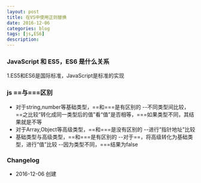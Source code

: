 ```yaml
---
layout: post
title: 在VS中使用正则替换
date: 2016-12-06
categories: blog
tags: [js,ES6]
description: 
---
```


### JavaScript 和 ES5，ES6 是什么关系

1.ES5和ES6是国际标准，JavaScript是标准的实现


### js ==与===区别

- 对于string,number等基础类型，==和===是有区别的
	--不同类型间比较，==之比较“转化成同一类型后的值”看“值”是否相等，===如果类型不同，其结果就是不等
- 对于Array,Object等高级类型，==和===是没有区别的
	--进行“指针地址”比较
- 基础类型与高级类型，==和===是有区别的
	--对于==，将高级转化为基础类型，进行“值”比较
	--因为类型不同，===结果为false

### Changelog

- 2016-12-06 创建